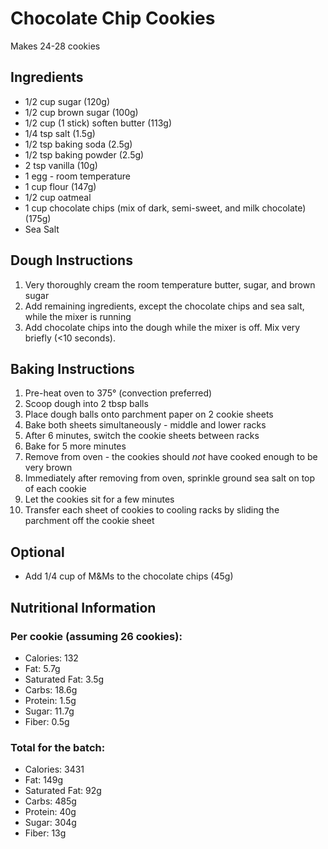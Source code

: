# Chocolate Chip Cookies
Makes 24-28 cookies

## Ingredients
* 1/2 cup sugar (120g)
* 1/2 cup brown sugar (100g)
* 1/2 cup (1 stick) soften butter (113g)
* 1/4 tsp salt (1.5g)
* 1/2 tsp baking soda (2.5g)
* 1/2 tsp baking powder (2.5g)
* 2 tsp vanilla (10g)
* 1 egg - room temperature
* 1 cup flour (147g)
* 1/2 cup oatmeal
* 1 cup chocolate chips (mix of dark, semi-sweet, and milk chocolate) (175g)
* Sea Salt

## Dough Instructions
1. Very thoroughly cream the room temperature butter, sugar, and brown sugar
2. Add remaining ingredients, except the chocolate chips and sea salt, while the mixer is running
3. Add chocolate chips into the dough while the mixer is off. Mix very briefly (<10 seconds).

## Baking Instructions
1. Pre-heat oven to 375° (convection preferred)
2. Scoop dough into 2 tbsp balls
3. Place dough balls onto parchment paper on 2 cookie sheets
4. Bake both sheets simultaneously - middle and lower racks
5. After 6 minutes, switch the cookie sheets between racks
6. Bake for 5 more minutes
7. Remove from oven - the cookies should *not* have cooked enough to be very brown
8. Immediately after removing from oven, sprinkle ground sea salt on top of each cookie
9. Let the cookies sit for a few minutes
10. Transfer each sheet of cookies to cooling racks by sliding the parchment off the cookie sheet 

## Optional
* Add 1/4 cup of M&Ms to the chocolate chips (45g)

## Nutritional Information
### Per cookie (assuming 26 cookies):
* Calories: 132
* Fat: 5.7g
* Saturated Fat: 3.5g
* Carbs: 18.6g
* Protein: 1.5g
* Sugar: 11.7g
* Fiber: 0.5g

### Total for the batch:
* Calories: 3431
* Fat: 149g
* Saturated Fat: 92g
* Carbs: 485g
* Protein: 40g
* Sugar: 304g
* Fiber: 13g